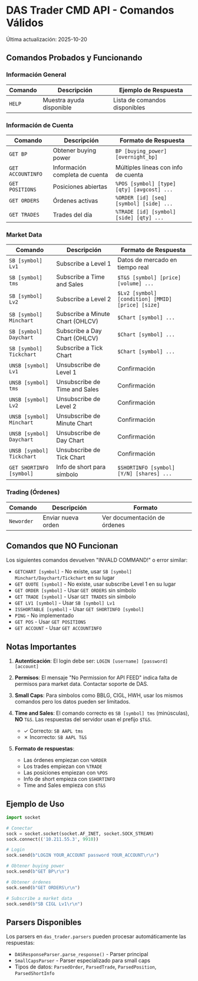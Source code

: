 # DAS Trader CMD API - Comandos Válidos

Última actualización: 2025-10-20

## Comandos Probados y Funcionando

### Información General
| Comando | Descripción | Ejemplo de Respuesta |
|---------|-------------|---------------------|
| `HELP` | Muestra ayuda disponible | Lista de comandos disponibles |

### Información de Cuenta
| Comando | Descripción | Formato de Respuesta |
|---------|-------------|---------------------|
| `GET BP` | Obtener buying power | `BP [buying_power] [overnight_bp]` |
| `GET ACCOUNTINFO` | Información completa de cuenta | Múltiples líneas con info de cuenta |
| `GET POSITIONS` | Posiciones abiertas | `%POS [symbol] [type] [qty] [avgcost] ...` |
| `GET ORDERS` | Órdenes activas | `%ORDER [id] [seq] [symbol] [side] ...` |
| `GET TRADES` | Trades del día | `%TRADE [id] [symbol] [side] [qty] ...` |

### Market Data
| Comando | Descripción | Formato de Respuesta |
|---------|-------------|---------------------|
| `SB [symbol] Lv1` | Subscribe a Level 1 | Datos de mercado en tiempo real |
| `SB [symbol] tms` | Subscribe a Time and Sales | `$T&S [symbol] [price] [volume] ...` |
| `SB [symbol] Lv2` | Subscribe a Level 2 | `$Lv2 [symbol] [condition] [MMID] [price] [size]` |
| `SB [symbol] Minchart` | Subscribe a Minute Chart (OHLCV) | `$Chart [symbol] ...` |
| `SB [symbol] Daychart` | Subscribe a Day Chart (OHLCV) | `$Chart [symbol] ...` |
| `SB [symbol] Tickchart` | Subscribe a Tick Chart | `$Chart [symbol] ...` |
| `UNSB [symbol] Lv1` | Unsubscribe de Level 1 | Confirmación |
| `UNSB [symbol] tms` | Unsubscribe de Time and Sales | Confirmación |
| `UNSB [symbol] Lv2` | Unsubscribe de Level 2 | Confirmación |
| `UNSB [symbol] Minchart` | Unsubscribe de Minute Chart | Confirmación |
| `UNSB [symbol] Daychart` | Unsubscribe de Day Chart | Confirmación |
| `UNSB [symbol] Tickchart` | Unsubscribe de Tick Chart | Confirmación |
| `GET SHORTINFO [symbol]` | Info de short para símbolo | `$SHORTINFO [symbol] [Y/N] [shares] ...` |

### Trading (Órdenes)
| Comando | Descripción | Formato |
|---------|-------------|---------|
| `Neworder` | Enviar nueva orden | Ver documentación de órdenes |

## Comandos que NO Funcionan

Los siguientes comandos devuelven "INVALD COMMAND!" o error similar:

- `GETCHART [symbol]` - No existe, usar `SB [symbol] Minchart/Daychart/Tickchart` en su lugar
- `GET QUOTE [symbol]` - No existe, usar subscribe Level 1 en su lugar
- `GET ORDER [symbol]` - Usar `GET ORDERS` sin símbolo
- `GET TRADE [symbol]` - Usar `GET TRADES` sin símbolo
- `GET LV1 [symbol]` - Usar `SB [symbol] Lv1`
- `ISSHORTABLE [symbol]` - Usar `GET SHORTINFO [symbol]`
- `PING` - No implementado
- `GET POS` - Usar `GET POSITIONS`
- `GET ACCOUNT` - Usar `GET ACCOUNTINFO`

## Notas Importantes

1. **Autenticación**: El login debe ser: `LOGIN [username] [password] [account]`

2. **Permisos**: El mensaje "No Permission for API FEED" indica falta de permisos para market data. Contactar soporte de DAS.

3. **Small Caps**: Para símbolos como BBLG, CIGL, HWH, usar los mismos comandos pero los datos pueden ser limitados.

4. **Time and Sales**: El comando correcto es `SB [symbol] tms` (minúsculas), **NO** `T&S`. Las respuestas del servidor usan el prefijo `$T&S`.
   - ✓ Correcto: `SB AAPL tms`
   - ✗ Incorrecto: `SB AAPL T&S`

5. **Formato de respuestas**:
   - Las órdenes empiezan con `%ORDER`
   - Los trades empiezan con `%TRADE`
   - Las posiciones empiezan con `%POS`
   - Info de short empieza con `$SHORTINFO`
   - Time and Sales empieza con `$T&S`

## Ejemplo de Uso

```python
import socket

# Conectar
sock = socket.socket(socket.AF_INET, socket.SOCK_STREAM)
sock.connect(('10.211.55.3', 9910))

# Login
sock.send(b"LOGIN YOUR_ACCOUNT password YOUR_ACCOUNT\r\n")

# Obtener buying power
sock.send(b"GET BP\r\n")

# Obtener órdenes
sock.send(b"GET ORDERS\r\n")

# Subscribe a market data
sock.send(b"SB CIGL Lv1\r\n")
```

## Parsers Disponibles

Los parsers en `das_trader.parsers` pueden procesar automáticamente las respuestas:

- `DASResponseParser.parse_response()` - Parser principal
- `SmallCapsParser` - Parser especializado para small caps
- Tipos de datos: `ParsedOrder`, `ParsedTrade`, `ParsedPosition`, `ParsedShortInfo`